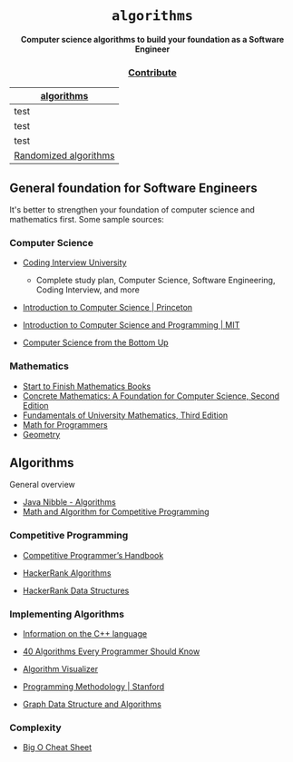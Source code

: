 <div align="center">
  <h1><code>algorithms</code></h1>

  <strong>Computer science algorithms to build your foundation as a Software Engineer</strong>
  <h3>
    <a href="https://github.com/unobatbayar/algorithms/pull/new/master">Contribute</a>
  </h3>
</div>



[algorithms](https://en.wikipedia.org/wiki/List_of_algorithms) | 
------------ | 
test |
test | 
test | 
[Randomized algorithms](https://en.wikipedia.org/wiki/Randomized_algorithm) | 

## General foundation for Software Engineers
 
It's better to strengthen your foundation of computer science and mathematics first. Some sample sources:

### Computer Science

 - [Coding Interview University](https://github.com/jwasham/coding-interview-university)
     - Complete study plan, Computer Science, Software Engineering, Coding Interview, and more
 - [Introduction to Computer Science | Princeton](https://introcs.cs.princeton.edu/java/cs//)

 - [Introduction to Computer Science and Programming | MIT](https://www.youtube.com/watch?v=nykOeWgQcHM&list=PLUl4u3cNGP63WbdFxL8giv4yhgdMGaZNA)     

 - [Computer Science from the Bottom Up](https://www.bottomupcs.com/)

### Mathematics
 - [Start to Finish Mathematics Books](https://openlibrary.org/collections/learn-math-from-start-to-finish)
 - [Concrete Mathematics: A Foundation for Computer Science, Second Edition](https://learning.oreilly.com/library/view/concrete-mathematics-a/9780134389974)
 - [Fundamentals of University Mathematics, Third Edition](https://learning.oreilly.com/library/view/fundamentals-of-university/9780857092236/)
 - [Math for Programmers](https://learning.oreilly.com/library/view/math-for-programmers/9781617295355/)
 - [Geometry](https://www.brightstorm.com/math/geometry/reasoning-diagonals-angles-and-parallel-lines/)

## Algorithms
General overview
 - [Java Nibble - Algorithms](https://www.javanibble.com/sorting-algorithms/)
 - [Math and Algorithm for Competitive Programming](https://www.geeksforgeeks.org/math-in-competitive-programming/)
### Competitive Programming
 - [Competitive Programmer’s Handbook](https://cses.fi/book/book.pdf)
 - [HackerRank Algorithms](https://www.hackerrank.com/domains/algorithms)


 - [HackerRank Data Structures](https://www.hackerrank.com/domains/data-structures)

### Implementing Algorithms
 - [Information on the C++ language](https://www.cplusplus.com)
 - [40 Algorithms Every Programmer Should Know](https://www.packtpub.com/product/40-algorithms-every-programmer-should-know/9781789801217)

 - [Algorithm Visualizer](https://algorithm-visualizer.org/)

 - [Programming Methodology | Stanford](https://www.youtube.com/watch?v=KkMDCCdjyW8&list=PL84A56BC7F4A1F852)
 - [Graph Data Structure and Algorithms](https://www.geeksforgeeks.org/graph-data-structure-and-algorithms/)

### Complexity
 - [Big O Cheat Sheet](https://www.bigocheatsheet.com/)
